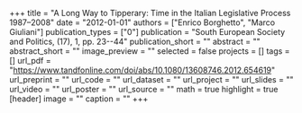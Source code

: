+++
title = "A Long Way to Tipperary: Time in the Italian Legislative Process 1987–2008"
date = "2012-01-01"
authors = ["Enrico Borghetto", "Marco Giuliani"]
publication_types = ["0"]
publication = "South European Society and Politics, (17), 1, pp. 23--44"
publication_short = ""
abstract = ""
abstract_short = ""
image_preview = ""
selected = false
projects = []
tags = []
url_pdf = "https://www.tandfonline.com/doi/abs/10.1080/13608746.2012.654619"
url_preprint = ""
url_code = ""
url_dataset = ""
url_project = ""
url_slides = ""
url_video = ""
url_poster = ""
url_source = ""
math = true
highlight = true
[header]
image = ""
caption = ""
+++
